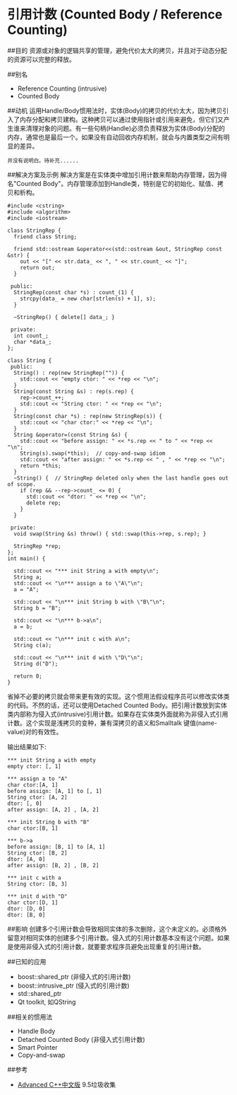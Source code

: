 # 引用计数 (Counted Body / Reference Counting)

##目的
资源或对象的逻辑共享的管理，避免代价太大的拷贝，并且对于动态分配的资源可以完整的释放。

##别名
* Reference Counting (intrusive)
* Counted Body

##动机
运用Handle/Body惯用法时，实体(Body)的拷贝的代价太大，因为拷贝引入了内存分配和拷贝建构。这种拷贝可以通过使用指针或引用来避免，但它们又产生谁来清理对象的问题。有一些句柄(Handle)必须负责释放为实体(Body)分配的内存，通常也是最后一个。如果没有自动回收内存机制，就会与内置类型之间有明显的差异。
```
并没有说明白。待补充......
```

##解决方案及示例
解决方案是在实体类中增加引用计数来帮助内存管理，因为得名"Counted Body"。内存管理添加到Handle类，特别是它的初始化、赋值、拷贝和析构。
```
#include <cstring>
#include <algorithm>
#include <iostream>

class StringRep {
  friend class String;

  friend std::ostream &operator<<(std::ostream &out, StringRep const &str) {
    out << "[" << str.data_ << ", " << str.count_ << "]";
    return out;
  }

 public:
  StringRep(const char *s) : count_(1) {
    strcpy(data_ = new char[strlen(s) + 1], s);
  }

  ~StringRep() { delete[] data_; }

 private:
  int count_;
  char *data_;
};

class String {
 public:
  String() : rep(new StringRep("")) {
    std::cout << "empty ctor: " << *rep << "\n";
  }
  String(const String &s) : rep(s.rep) {
    rep->count_++;
    std::cout << "String ctor: " << *rep << "\n";
  }
  String(const char *s) : rep(new StringRep(s)) {
    std::cout << "char ctor:" << *rep << "\n";
  }
  String &operator=(const String &s) {
    std::cout << "before assign: " << *s.rep << " to " << *rep << "\n";
    String(s).swap(*this);  // copy-and-swap idiom
    std::cout << "after assign: " << *s.rep << " , " << *rep << "\n";
    return *this;
  }
  ~String() {  // StringRep deleted only when the last handle goes out of scope.
    if (rep && --rep->count_ <= 0) {
      std::cout << "dtor: " << *rep << "\n";
      delete rep;
    }
  }

 private:
  void swap(String &s) throw() { std::swap(this->rep, s.rep); }

  StringRep *rep;
};
int main() {

  std::cout << "*** init String a with empty\n";
  String a;
  std::cout << "\n*** assign a to \"A\"\n";
  a = "A";

  std::cout << "\n*** init String b with \"B\"\n";
  String b = "B";

  std::cout << "\n*** b->a\n";
  a = b;

  std::cout << "\n*** init c with a\n";
  String c(a);

  std::cout << "\n*** init d with \"D\"\n";
  String d("D");

  return 0;
}
```
省掉不必要的拷贝就会带来更有效的实现。这个惯用法假设程序员可以修改实体类的代码。不然的话，还可以使用Detached Counted Body。把引用计数放到实体类内部称为侵入式(intrusive)引用计数。如果存在实体类外面就称为非侵入式引用计数。这个实现是浅拷贝的变种，兼有深拷贝的语义和Smalltalk 键值(name-value)对的有效性。

输出结果如下:
```
*** init String a with empty
empty ctor: [, 1]

*** assign a to "A"
char ctor:[A, 1]
before assign: [A, 1] to [, 1]
String ctor: [A, 2]
dtor: [, 0]
after assign: [A, 2] , [A, 2]

*** init String b with "B"
char ctor:[B, 1]

*** b->a
before assign: [B, 1] to [A, 1]
String ctor: [B, 2]
dtor: [A, 0]
after assign: [B, 2] , [B, 2]

*** init c with a
String ctor: [B, 3]

*** init d with "D"
char ctor:[D, 1]
dtor: [D, 0]
dtor: [B, 0]
```
##影响
创建多个引用计数会导致相同实体的多次删除，这个未定义的。必须格外留意对相同实体的创建多个引用计数。侵入式的引用计数基本没有这个问题。如果是使用非侵入式的引用计数，就要要求程序员避免出现重复的引用计数。

##已知的应用
* boost::shared_ptr (非侵入式的引用计数)
* boost::intrusive_ptr (侵入式的引用计数)
* std::shared_ptr
* Qt toolkit, 如QString

##相关的惯用法
* Handle Body
* Detached Counted Body (非侵入式引用计数)
* Smart Pointer
* Copy-and-swap

##参考
* [Advanced C++中文版](http://product.china-pub.com/16697) 9.5垃圾收集


